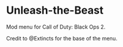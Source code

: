 # Unleash-the-Beast
Mod menu for Call of Duty: Black Ops 2.

Credit to @Extincts for the base of the menu.
